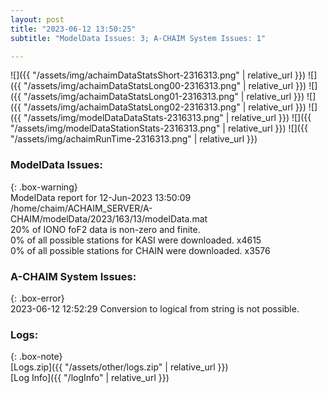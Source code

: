 ```yaml
---
layout: post
title: "2023-06-12 13:50:25"
subtitle: "ModelData Issues: 3; A-CHAIM System Issues: 1"

---
```


![]({{ "/assets/img/achaimDataStatsShort-2316313.png" | relative_url }})
![]({{ "/assets/img/achaimDataStatsLong00-2316313.png" | relative_url }})
![]({{ "/assets/img/achaimDataStatsLong01-2316313.png" | relative_url }})
![]({{ "/assets/img/achaimDataStatsLong02-2316313.png" | relative_url }})
![]({{ "/assets/img/modelDataDataStats-2316313.png" | relative_url }})
![]({{ "/assets/img/modelDataStationStats-2316313.png" | relative_url }})
![]({{ "/assets/img/achaimRunTime-2316313.png" | relative_url }})


### ModelData Issues:  
  
{: .box-warning}  
 ModelData report for 12-Jun-2023 13:50:09   
 /home/chaim/ACHAIM_SERVER/A-CHAIM/modelData/2023/163/13/modelData.mat   
 20% of IONO foF2 data is non-zero and finite.   
 0% of all possible stations for KASI were downloaded. x4615   
 0% of all possible stations for CHAIN were downloaded. x3576   
  
### A-CHAIM System Issues:  
  
{: .box-error}  
2023-06-12 12:52:29 Conversion to logical from string is not possible.  

### Logs:  
  
{: .box-note}  
[Logs.zip]({{ "/assets/other/logs.zip" | relative_url }})  
[Log Info]({{ "/logInfo" | relative_url }})  
